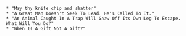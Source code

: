     * "May thy knife chip and shatter"
    * "A Great Man Doesn't Seek To Lead. He's Called To It."
    * "An Animal Caught In A Trap Will Gnaw Off Its Own Leg To Escape. What Will You Do?"
    * "When Is A Gift Not A Gift?"
